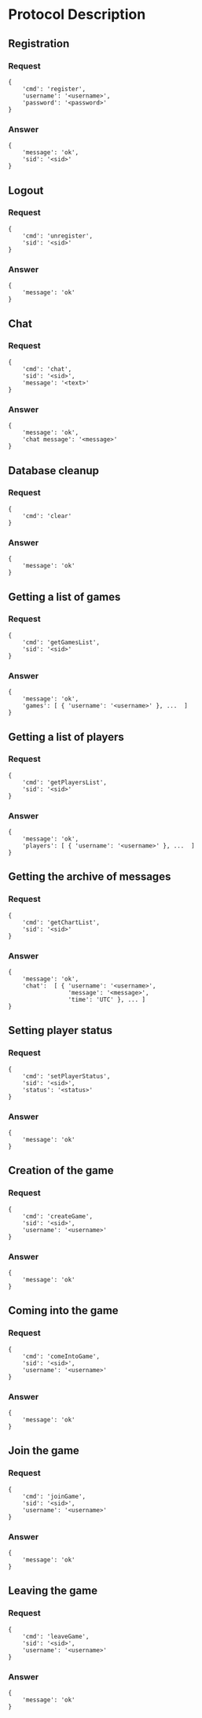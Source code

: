 Protocol Description
====================
## Registration ##

### Request ######
<pre><code>{
    'cmd': 'register',
    'username': '&lt;username&gt;',
    'password': '&lt;password&gt;'
}</code></pre>
### Answer ######
<pre><code>{
    'message': 'ok',
    'sid': '&lt;sid&gt;'
}</code></pre>

## Logout ##

### Request ######
<pre><code>{
    'cmd': 'unregister',
    'sid': '&lt;sid&gt;'
}</code></pre>
### Answer ######
<pre><code>{
    'message': 'ok'
}</code></pre>

## Chat ##
### Request ######
<pre><code>{
    'cmd': 'chat',
    'sid': '&lt;sid&gt;',
    'message': '&lt;text&gt;'
}</code></pre>
### Answer ######
<pre><code>{
    'message': 'ok',
    'chat message': '&lt;message&gt;'
}</code></pre>

## Database cleanup ##
### Request ######
<pre><code>{
    'cmd': 'clear'
}</code></pre>
### Answer ######
<pre><code>{
    'message': 'ok'
}</code></pre>

## Getting a list of games ##

### Request ######
<pre><code>{
    'cmd': 'getGamesList',
    'sid': '&lt;sid&gt;'
}</code></pre>
### Answer ######
<pre><code>{
    'message': 'ok',
    'games': [ { 'username': '&lt;username&gt;' }, ...  ]
}</code></pre>

## Getting a list of players ##

### Request ######
<pre><code>{
    'cmd': 'getPlayersList',
    'sid': '&lt;sid&gt;'
}</code></pre>
### Answer ######
<pre><code>{
    'message': 'ok',
    'players': [ { 'username': '&lt;username&gt;' }, ...  ]
}</code></pre>

## Getting the archive of messages ##

### Request ######
<pre><code>{
    'cmd': 'getChartList',
    'sid': '&lt;sid&gt;'
}</code></pre>
### Answer ######
<pre><code>{
    'message': 'ok',
    'chat':  [ { 'username': '&lt;username&gt;',
                 'message': '&lt;message&gt;',
                 'time': 'UTC' }, ... ]
}</code></pre>

## Setting player status ##

### Request ######
<pre><code>{
    'cmd': 'setPlayerStatus',
    'sid': '&lt;sid&gt;',
    'status': '&lt;status&gt;'
}</code></pre>
### Answer ######
<pre><code>{
    'message': 'ok'
}</code></pre>

## Creation of the game ##

### Request ######
<pre><code>{
    'cmd': 'createGame',
    'sid': '&lt;sid&gt;',
    'username': '&lt;username&gt;'
}</code></pre>
### Answer ######
<pre><code>{
    'message': 'ok'
}</code></pre>

## Coming into the game ##

### Request ######
<pre><code>{
    'cmd': 'comeIntoGame',
    'sid': '&lt;sid&gt;',
    'username': '&lt;username&gt;'
}</code></pre>
### Answer ######
<pre><code>{
    'message': 'ok'
}</code></pre>

## Join the game ##

### Request ######
<pre><code>{
    'cmd': 'joinGame',
    'sid': '&lt;sid&gt;',
    'username': '&lt;username&gt;'
}</code></pre>
### Answer ######
<pre><code>{
    'message': 'ok'
}</code></pre>

## Leaving the game ##

### Request ######
<pre><code>{
    'cmd': 'leaveGame',
    'sid': '&lt;sid&gt;',
    'username': '&lt;username&gt;'
}</code></pre>
### Answer ######
<pre><code>{
    'message': 'ok'
}</code></pre>